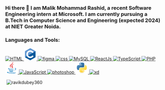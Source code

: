 ### Hi there 👋 I am Malik Mohammad Rashid, a recent Software Engineering intern at Microsoft. I am currently pursuing a B.Tech in Computer Science and Engineering (expected 2024) at NIET Greater Noida.

<h3 align="left">Languages and Tools:</h3>

<p align="left"> 
<a href="https://html.com/" target="_blank"> <img src="https://www.vectorlogo.zone/logos/w3_html5/w3_html5-ar21.svg" alt="HTML" width=60" height="40"/> </a> 
<a href="https://www.cprogramming.com/" target="_blank"> <img src="https://raw.githubusercontent.com/devicons/devicon/master/icons/c/c-original.svg" alt="c" width="40" height="40"/> </a>
<a href="https://www.figma.com/" target="_blank"> <img src="https://www.vectorlogo.zone/logos/figma/figma-icon.svg" alt="figma" width="40" height="40"/> </a>
<a href="https://www.css3.com/" target="_blank"> <img src="https://www.vectorlogo.zone/logos/w3_css/w3_css-ar21.svg" alt="css" width="70" height="50"/> </a>
<a href="https://www.mysql.com/" target="_blank"> <img src="https://www.vectorlogo.zone/logos/mysql/mysql-official.svg" alt="MySQL" width="70" height="50"/> </a> 
<a href="https://react.dev/" target="_blank"> <img src="https://www.vectorlogo.zone/logos/reactjs/reactjs-ar21.svg" alt="ReactJs" width="70" height="50"/> </a> 
<a href="https://www.typescriptlang.org/" target="_blank"> <img src="https://www.vectorlogo.zone/logos/typescriptlang/typescriptlang-icon.svg" alt="TypeScript" width="40" height="40"/> </a> 
<a href="https://www.php.net/" target="_blank"> <img src="https://www.vectorlogo.zone/logos/php/php-ar21.svg" alt="PHP" width="50" height="50"/> </a> 
<a href="https://www.java.com" target="_blank"> <img src="https://raw.githubusercontent.com/devicons/devicon/master/icons/java/java-original.svg" alt="java" width="40" height="40"/> </a> 
<a href="https://www.javascript.com/" target="_blank"> <img src="https://www.vectorlogo.zone/logos/javascript/javascript-horizontal.svg" alt="JavaScript" width="80" height="30"/> </a> 
<a href="https://getbootstrap.com/" target="_blank"> <img src="https://www.vectorlogo.zone/logos/getbootstrap/getbootstrap-ar21.svg" alt="photoshop" width="80" height="50"/> </a> <a href="https://www.python.org" target="_blank"> <img src="https://raw.githubusercontent.com/devicons/devicon/master/icons/python/python-original.svg" alt="python" width="40" height="40"/> </a> <a href="https://www.adobe.com/products/xd.html" target="_blank"> <img src="https://cdn.worldvectorlogo.com/logos/adobe-xd.svg" alt="xd" width="40" height="40"/> </a> </p>

<p>&nbsp;<img align="center" src="https://github-readme-stats.vercel.app/api?username=MalikRashid786&show_icons=true&locale=en" alt="ravikdubey360" /></p>
<!--
**MalikRashid786/MalikRashid786** is a ✨ _special_ ✨ repository because its `README.md` (this file) appears on your GitHub profile.

Here are some ideas to get you started:

- 🔭 I’m currently working on ...
- 🌱 I’m currently learning ...
- 👯 I’m looking to collaborate on ...
- 🤔 I’m looking for help with ...
- 💬 Ask me about ...
- 📫 How to reach me: ...
- 😄 Pronouns: ...
- ⚡ Fun fact: ...
-->
